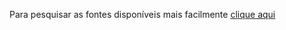 Para pesquisar as fontes disponíveis mais facilmente [clique aqui](https://rawgit.com/agenciadecricao/assets/master/fonts/search.html)